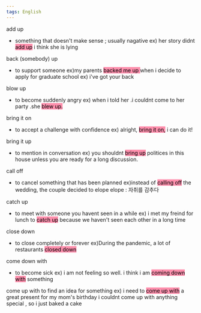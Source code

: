 ```yaml
---
tags: English
---
```

add up
- something that doesn't make sense ; usually nagative
ex) her story didnt<mark style="background: #FF5582A6;"> add up</mark> i think she is lying


back (somebody) up
- to support someone
ex)my parents <mark style="background: #FF5582A6;">backed me up </mark>when i decide to apply for graduate school
ex) i've got your back


blow up
- to become suddenly angry
ex) when i told her .i couldnt come to her party .she <mark style="background: #FF5582A6;">blew up.</mark>


bring it on
- to accept a challenge with confidence
ex) alright, <mark style="background: #FF5582A6;">bring it on,</mark> i can do it!


bring it up
- to mention in conversation
ex) you shouldnt <mark style="background: #FF5582A6;">bring up</mark> politices in this house unless you are ready for a long discussion.

call off
- to cancel something that has been planned
ex)instead of <mark style="background: #FF5582A6;">calling off</mark> the wedding, the couple decided to elope
elope : 자취를 감추다

catch up
- to meet with someone you havent seen in a while
ex) i met my freind for lunch to <mark style="background: #FF5582A6;">catch up</mark> because we haven't seen each other in a long time

close down
- to close completely or forever
ex)During the pandemic, a lot of restaurants <mark style="background: #FF5582A6;">closed down</mark>

come down with
- to become sick
ex) i am not feeling so well. i think i am <mark style="background: #FF5582A6;">coming down with</mark> something

come up with
to find an idea for something
ex) i need to <mark style="background: #FF5582A6;">come up with</mark> a great present for my mom's birthday
    i couldnt come up with anything special , so i just baked a cake
 
